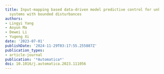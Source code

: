 ```yaml
---
title: Input-mapping based data-driven model predictive control for unknown linear
  systems with bounded disturbances
authors:
- Lingyi Yang
- Aoyun Ma
- Dewei Li
- Yugeng Xi
date: '2023-07-01'
publishDate: '2024-11-29T03:17:55.255887Z'
publication_types:
- article-journal
publication: '*Automatica*'
doi: 10.1016/j.automatica.2023.111056
---
```

